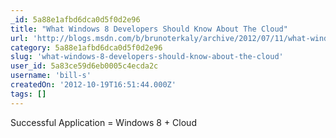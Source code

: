 ```yaml
---
_id: 5a88e1afbd6dca0d5f0d2e96
title: "What Windows 8 Developers Should Know About The Cloud"
url: 'http://blogs.msdn.com/b/brunoterkaly/archive/2012/07/11/what-windows-8-developers-should-know-about-the-cloud.aspx'
category: 5a88e1afbd6dca0d5f0d2e96
slug: 'what-windows-8-developers-should-know-about-the-cloud'
user_id: 5a83ce59d6eb0005c4ecda2c
username: 'bill-s'
createdOn: '2012-10-19T16:51:44.000Z'
tags: []
---
```


Successful Application = Windows 8 + Cloud
